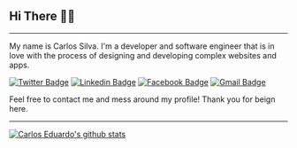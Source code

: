 ## Hi There 👋😄

---

My name is Carlos Silva. I'm a developer and software engineer that is in love with the process of designing and developing complex websites and apps.


[![Twitter Badge](https://img.shields.io/badge/-@cadugraphys-6633cc?style=flat-square&labelColor=6633cc&logo=twitter&logoColor=white&link=https://twitter.com/cadugraphys)](https://twitter.com/cadugraphys)
[![Linkedin Badge](https://img.shields.io/badge/-cadugraphys-6633cc?style=flat-square&logo=Linkedin&logoColor=white&link=https://www.linkedin.com/in/cadugraphys/)](https://www.linkedin.com/in/cadugraphys/)
[![Facebook Badge](https://img.shields.io/badge/-cadugraphys.py-6633cc?style=flat-square&logo=Facebook&logoColor=white&link=https://facebook.com/cadugraphys.py/)](https://www.facebook.com/cadugraphys.py)
[![Gmail Badge](https://img.shields.io/badge/-carlosedu.waldorf@gmail.com-6633cc?style=flat-square&logo=Gmail&logoColor=white&link=mailto:carlosedu.waldorf@gmail.com)](mailto:carlosedu.waldorf@gmail.com)


Feel free to contact me and mess around my profile! Thank you for beign here.

---

[![Carlos Eduardo's github stats](https://github-readme-stats.vercel.app/api?username=carlosedu13&theme=dark)](https://github.com/carlosedu13)
